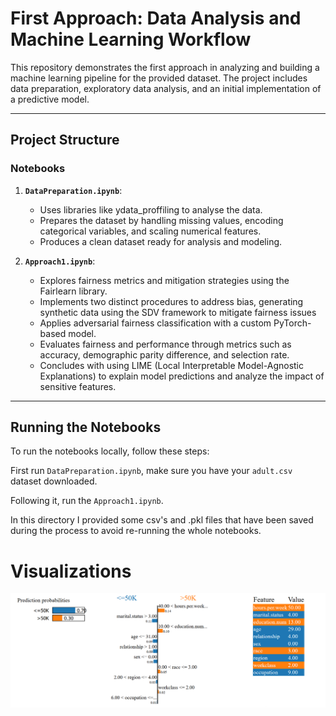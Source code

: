 # First Approach: Data Analysis and Machine Learning Workflow

This repository demonstrates the first approach in analyzing and building a machine learning pipeline for the provided dataset. The project includes data preparation, exploratory data analysis, and an initial implementation of a predictive model.

---

## Project Structure

### Notebooks
1. **`DataPreparation.ipynb`**:
   - Uses libraries like ydata_proffiling to analyse the data.
   - Prepares the dataset by handling missing values, encoding categorical variables, and scaling numerical features.
   - Produces a clean dataset ready for analysis and modeling.
   
3. **`Approach1.ipynb`**:
   - Explores fairness metrics and mitigation strategies using the Fairlearn library.
   - Implements two distinct procedures to address bias, generating synthetic data using the SDV framework to mitigate fairness issues
   - Applies adversarial fairness classification with a custom PyTorch-based model.
   - Evaluates fairness and performance through metrics such as accuracy, demographic parity difference, and selection rate.
   - Concludes with using LIME (Local Interpretable Model-Agnostic Explanations) to explain model predictions and analyze the impact of sensitive features.

---

## Running the Notebooks

To run the notebooks locally, follow these steps:

First run `DataPreparation.ipynb`, make sure you have your `adult.csv` dataset downloaded.

Following it, run the `Approach1.ipynb`.

In this directory I provided some csv's and .pkl files that have been saved during the process to avoid re-running the whole notebooks.

# Visualizations

![Visualization](lime.png)
